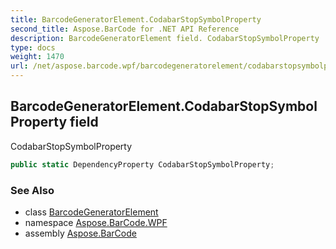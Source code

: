 ```yaml
---
title: BarcodeGeneratorElement.CodabarStopSymbolProperty
second_title: Aspose.BarCode for .NET API Reference
description: BarcodeGeneratorElement field. CodabarStopSymbolProperty
type: docs
weight: 1470
url: /net/aspose.barcode.wpf/barcodegeneratorelement/codabarstopsymbolproperty/
---
```

## BarcodeGeneratorElement.CodabarStopSymbolProperty field

CodabarStopSymbolProperty

```csharp
public static DependencyProperty CodabarStopSymbolProperty;
```

### See Also

* class [BarcodeGeneratorElement](../)
* namespace [Aspose.BarCode.WPF](../../barcodegeneratorelement/)
* assembly [Aspose.BarCode](../../../)


